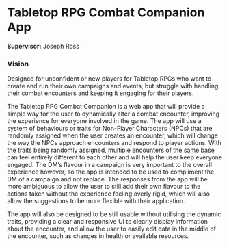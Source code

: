 # Tabletop RPG Combat Companion App
**Supervisor:** Joseph Ross

### Vision  
Designed for unconfident or new players for Tabletop RPGs who want to create and run their own campaigns and events, but struggle with handling their combat encounters and keeping it engaging for their players. 

The Tabletop RPG Combat Companion is a web app that will provide a simple way for the user to dynamically alter a combat encounter, improving the experience for everyone involved in the game. The app will use a system of behaviours or traits for Non-Player Characters (NPCs) that are randomly assigned when the user creates an encounter, which will change the way the NPCs approach encounters and respond to player actions. With the traits being randomly assigned, multiple encounters of the same base can feel entirely different to each other and will help the user keep everyone engaged. 
The DM’s flavour in a campaign is very important to the overall experience however, so the app is intended to be used to compliment the DM of a campaign and not replace. The responses from the app will be more ambiguous to allow the user to still add their own flavour to the actions taken without the experience feeling overly rigid, which will also allow the suggestions to be more flexible with their application.   

The app will also be designed to be still usable without utilising the dynamic traits, providing a clear and responsive UI to clearly display information about the encounter, and allow the user to easily edit data in the middle of the encounter, such as changes in health or available resources. 
